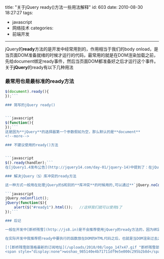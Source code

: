 title: "关于jQuery ready()方法一些用法解释"
id: 603
date: 2010-08-30 18:27:27
tags:
- javascript
- 网络技术
categories:
- 前端开发
---
jQuery的**ready**方法的是开发中经常用到的，作用相当于我们的body onload，是当页面DOM准备就绪的时候才运行的代码，最常用的就是在DOM渲染加载之前，先给document绑定ready事件，然后当页面DOM都准备好之后才运行这个事件。
关于**jQuery**的ready有以下几种用法

### 最常用也是最标准的ready方法


```javascript
$(document).ready(){
});```

### 简写的jQuery ready()


```javascript
$(function(){
});```
这是因为**jQuery**的选择器第一个参数假如为空，那么默认的是**document**
<!--more-->

### 不建议使用的ready()方法


```javascript
$().ready(handler);```
在[jQuery1.4发布公告](http://jquery14.com/day-01/jquery-14)中提到了：在jQuery1.4中仍然保留这种方法，但是不推荐使用，并且jQuery1.3的ready会返回一个jQuery的对象，而1.4中则不会又返回

### 解决jQuery（$）库冲突的ready方法

这一种方式一般用在处理jQuery的$和别的**库冲突**的时候用的,可以通过**`jQuery.noConflict()`**这个方法,我们就可以直接在代码中通过jQuery来代替$来使用,但又习惯了使用$怎么办?看下面的代码:

```javascript
jQuery.noConflict();
jQuery(function($){
    alert($("#ready1").html());   //这样我们就可以使用$了
});```

### 后记

一般在开发中[断桥残雪](http://js8.in)是不会推荐使用jQuery的ready方法的，因为绑定ready事件之后，jQuery需要添加**DOMContentLoaded**监听事件，对于页面加载渲染是有一定影响的，所以建议我们在逼不得已的情况下才使用jQuery的ready。

在实际开发中我推荐把ready中要执行的函数放在DOM的HTML代码之后，也就是当DOM渲染过去之后再执行handler，或者把代码直接放在页面的末尾

[![断桥残雪部落格最新的订阅地址](/uploads/2010/08/logo_147x47.gif "断桥残雪部落格最新的订阅地址")](http://feed.feedsky.com/r57c)
<span style="display:none">woshao_985140e4b71711df9e5e000c295b2b8d</span>